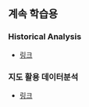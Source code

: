 ## 계속 학습용

### Historical Analysis
- [링크](https://github.com/hugoMGSung/works-need-it-data-analysis/blob/main/learn_bigdata/bd02_historical_analysis.ipynb)

### 지도 활용 데이터분석
- [링크](https://github.com/hugoMGSung/works-need-it-data-analysis/blob/main/learn_bigdata/bd01_folium_%ED%99%9C%EC%9A%A9_%EB%8D%B0%EC%9D%B4%ED%84%B0%EB%B6%84%EC%84%9D(%EC%B0%B8%EC%A1%B0%EC%9A%A9).ipynb)

